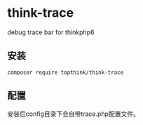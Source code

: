 # think-trace
debug trace bar for thinkphp6

## 安装

~~~
composer require topthink/think-trace
~~~

## 配置

安装后config目录下会自带trace.php配置文件。